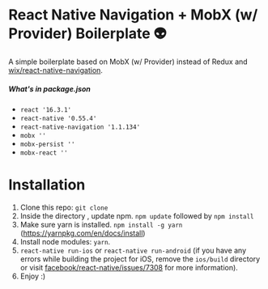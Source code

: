 # React Native Navigation + MobX (w/ Provider) Boilerplate 👽

A simple boilerplate based on MobX (w/ Provider) instead of Redux and [wix/react-native-navigation](https://github.com/wix/react-native-navigation).

##### What's in package.json
- `react '16.3.1'`
- `react-native '0.55.4'`
- `react-native-navigation '1.1.134'`
- `mobx ''`
- `mobx-persist ''`
- `mobx-react ''`

# Installation
1. Clone this repo: `git clone `
2. Inside the directory , update npm. `npm update` followed by `npm install`
3. Make sure yarn is installed. `npm install -g yarn` (https://yarnpkg.com/en/docs/install)
2. Install node modules: `yarn`. 
3. `react-native run-ios` or `react-native run-android` (if you have any errors while building the project for iOS, remove the `ios/build` directory or visit [facebook/react-native/issues/7308](https://github.com/facebook/react-native/issues/7308) for more information).
4. Enjoy :)
